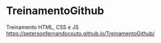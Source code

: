 # TreinamentoGithub
 Treinamento HTML, CSS e JS
https://petersonfernandocouto.github.io/TreinamentoGithub/
